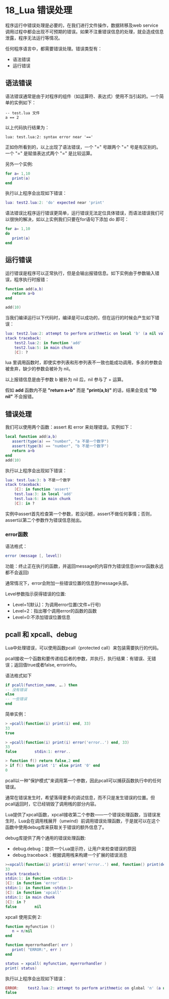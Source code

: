 # 18_Lua 错误处理

程序运行中错误处理是必要的，在我们进行文件操作，数据转移及web service 调用过程中都会出现不可预期的错误。如果不注重错误信息的处理，就会造成信息泄露，程序无法运行等情况。

任何程序语言中，都需要错误处理。错误类型有：

- 语法错误
- 运行错误

## 语法错误

语法错误通常是由于对程序的组件（如运算符、表达式）使用不当引起的。一个简单的实例如下：

```
-- test.lua 文件
a == 2
```

以上代码执行结果为：

```
lua: test.lua:2: syntax error near '=='
```

正如你所看到的，以上出现了语法错误，一个 "=" 号跟两个 "=" 号是有区别的。一个 "=" 是赋值表达式两个 "=" 是比较运算。

另外一个实例:

```lua
for a= 1,10
   print(a)
end
```

执行以上程序会出现如下错误：

```lua
lua: test2.lua:2: 'do' expected near 'print'
```

语法错误比程序运行错误更简单，运行错误无法定位具体错误，而语法错误我们可以很快的解决，如以上实例我们只要在for语句下添加 do 即可：

```lua
for a= 1,10
do
   print(a)
end
```

## 运行错误

运行错误是程序可以正常执行，但是会输出报错信息。如下实例由于参数输入错误，程序执行时报错：

```lua
function add(a,b)
   return a+b
end

add(10)
```

当我们编译运行以下代码时，编译是可以成功的，但在运行的时候会产生如下错误：

```lua
lua: test2.lua:2: attempt to perform arithmetic on local 'b' (a nil value)
stack traceback:
    test2.lua:2: in function 'add'
    test2.lua:5: in main chunk
    [C]: ?
```

lua 里调用函数时，即使实参列表和形参列表不一致也能成功调用，多余的参数会被舍弃，缺少的参数会被补为 nil。

以上报错信息是由于参数 b 被补为 nil 后，nil 参与了 + 运算。

假如 **add** 函数内不是 **"return a+b"** 而是 **"print(a,b)"** 的话，结果会变成 **"10 nil"** 不会报错。

## 错误处理

我们可以使用两个函数：assert 和 error 来处理错误。实例如下：

```lua
local function add(a,b)
   assert(type(a) == "number", "a 不是一个数字")
   assert(type(b) == "number", "b 不是一个数字")
   return a+b
end
add(10)
```

执行以上程序会出现如下错误：

```lua
lua: test.lua:3: b 不是一个数字
stack traceback:
    [C]: in function 'assert'
    test.lua:3: in local 'add'
    test.lua:6: in main chunk
    [C]: in ?
```

实例中assert首先检查第一个参数，若没问题，assert不做任何事情；否则，assert以第二个参数作为错误信息抛出。

### error函数

语法格式：

```lua
error (message [, level])
```

功能：终止正在执行的函数，并返回message的内容作为错误信息(error函数永远都不会返回)

通常情况下，error会附加一些错误位置的信息到message头部。

Level参数指示获得错误的位置:

- Level=1[默认]：为调用error位置(文件+行号)
- Level=2：指出哪个调用error的函数的函数
- Level=0:不添加错误位置信息

## pcall 和 xpcall、debug

Lua中处理错误，可以使用函数pcall（protected call）来包装需要执行的代码。

pcall接收一个函数和要传递给后者的参数，并执行，执行结果：有错误、无错误；返回值true或者false, errorinfo。

语法格式如下

```lua
if pcall(function_name, ….) then
-- 没有错误
else
-- 一些错误
end
```

简单实例：

```lua
> =pcall(function(i) print(i) end, 33)
33
true
   
> =pcall(function(i) print(i) error('error..') end, 33)
33
false        stdin:1: error..
```

```lua
> function f() return false,2 end
> if f() then print '1' else print '0' end
0
```

pcall以一种"保护模式"来调用第一个参数，因此pcall可以捕获函数执行中的任何错误。

通常在错误发生时，希望落得更多的调试信息，而不只是发生错误的位置。但pcall返回时，它已经销毁了调用桟的部分内容。

Lua提供了xpcall函数，xpcall接收第二个参数——一个错误处理函数，当错误发生时，Lua会在调用桟展开（unwind）前调用错误处理函数，于是就可以在这个函数中使用debug库来获取关于错误的额外信息了。

debug库提供了两个通用的错误处理函数:



- debug.debug：提供一个Lua提示符，让用户来检查错误的原因
- debug.traceback：根据调用桟来构建一个扩展的错误消息

```lua
>=xpcall(function(i) print(i) error('error..') end, function() print(debug.traceback()) end, 33)
33
stack traceback:
stdin:1: in function <stdin:1>
[C]: in function 'error'
stdin:1: in function <stdin:1>
[C]: in function 'xpcall'
stdin:1: in main chunk
[C]: in ?
false        nil
```

xpcall 使用实例 2:

```lua
function myfunction ()
   n = n/nil
end

function myerrorhandler( err )
   print( "ERROR:", err )
end

status = xpcall( myfunction, myerrorhandler )
print( status)
```

执行以上程序会出现如下错误：

```lua
ERROR:    test2.lua:2: attempt to perform arithmetic on global 'n' (a nil value)
false
```

